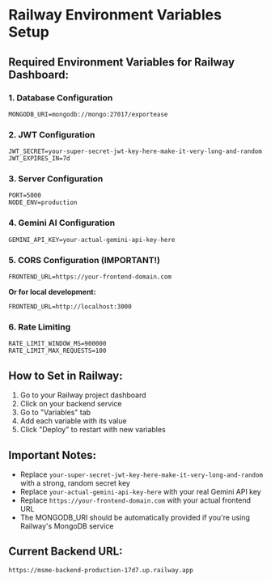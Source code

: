 # Railway Environment Variables Setup

## Required Environment Variables for Railway Dashboard:

### 1. Database Configuration
```
MONGODB_URI=mongodb://mongo:27017/exportease
```

### 2. JWT Configuration
```
JWT_SECRET=your-super-secret-jwt-key-here-make-it-very-long-and-random
JWT_EXPIRES_IN=7d
```

### 3. Server Configuration
```
PORT=5000
NODE_ENV=production
```

### 4. Gemini AI Configuration
```
GEMINI_API_KEY=your-actual-gemini-api-key-here
```

### 5. CORS Configuration (IMPORTANT!)
```
FRONTEND_URL=https://your-frontend-domain.com
```
**Or for local development:**
```
FRONTEND_URL=http://localhost:3000
```

### 6. Rate Limiting
```
RATE_LIMIT_WINDOW_MS=900000
RATE_LIMIT_MAX_REQUESTS=100
```

## How to Set in Railway:

1. Go to your Railway project dashboard
2. Click on your backend service
3. Go to "Variables" tab
4. Add each variable with its value
5. Click "Deploy" to restart with new variables

## Important Notes:

- Replace `your-super-secret-jwt-key-here-make-it-very-long-and-random` with a strong, random secret key
- Replace `your-actual-gemini-api-key-here` with your real Gemini API key
- Replace `https://your-frontend-domain.com` with your actual frontend URL
- The MONGODB_URI should be automatically provided if you're using Railway's MongoDB service

## Current Backend URL:
`https://msme-backend-production-17d7.up.railway.app`
